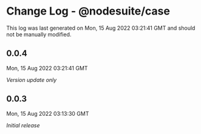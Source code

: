 # Change Log - @nodesuite/case

This log was last generated on Mon, 15 Aug 2022 03:21:41 GMT and should not be manually modified.

## 0.0.4
Mon, 15 Aug 2022 03:21:41 GMT

_Version update only_

## 0.0.3
Mon, 15 Aug 2022 03:13:30 GMT

_Initial release_

